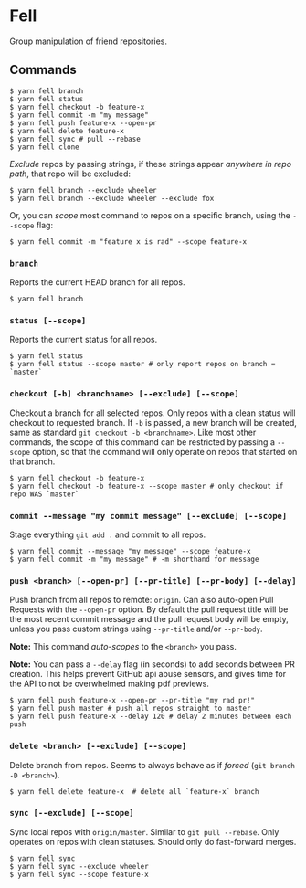 # Fell

Group manipulation of friend repositories.

## Commands

```SHELL
$ yarn fell branch
$ yarn fell status
$ yarn fell checkout -b feature-x
$ yarn fell commit -m "my message"
$ yarn fell push feature-x --open-pr
$ yarn fell delete feature-x
$ yarn fell sync # pull --rebase
$ yarn fell clone
```

_Exclude_ repos by passing strings, if these strings appear _anywhere in repo path_, that
repo will be excluded:

```SHELL
$ yarn fell branch --exclude wheeler
$ yarn fell branch --exclude wheeler --exclude fox
```

Or, you can _scope_ most command to repos on a specific branch, using the `--scope` flag:

```SHELL
$ yarn fell commit -m "feature x is rad" --scope feature-x
```

### `branch`

Reports the current HEAD branch for all repos.

```SHELL
$ yarn fell branch
```

### `status [--scope]`

Reports the current status for all repos.

```SHELL
$ yarn fell status
$ yarn fell status --scope master # only report repos on branch = `master`
```

### `checkout [-b] <branchname> [--exclude] [--scope]`

Checkout a branch for all selected repos. Only repos with a clean status will checkout to
requested branch. If `-b` is passed, a new branch will be created, same as standard
`git checkout -b <branchname>`. Like most other commands, the scope of this command can be
restricted by passing a `--scope` option, so that the command will only operate on repos
that started on that branch.

```SHELL
$ yarn fell checkout -b feature-x
$ yarn fell checkout -b feature-x --scope master # only checkout if repo WAS `master`
```

### `commit --message "my commit message" [--exclude] [--scope]`

Stage everything `git add .` and commit to all repos.

```SHELL
$ yarn fell commit --message "my message" --scope feature-x
$ yarn fell commit -m "my message" # -m shorthand for message
```

### `push <branch> [--open-pr] [--pr-title] [--pr-body] [--delay]`

Push branch from all repos to remote: `origin`. Can also auto-open Pull Requests with the
`--open-pr` option. By default the pull request title will be the most recent commit
message and the pull request body will be empty, unless you pass custom strings using
`--pr-title` and/or `--pr-body`.

**Note:** This command _auto-scopes_ to the `<branch>` you pass.

**Note:** You can pass a `--delay` flag (in seconds) to add seconds between PR creation.
This helps prevent GitHub api abuse sensors, and gives time for the API to not be
overwhelmed making pdf previews.

```SHELL
$ yarn fell push feature-x --open-pr --pr-title "my rad pr!"
$ yarn fell push master # push all repos straight to master
$ yarn fell push feature-x --delay 120 # delay 2 minutes between each push
```

### `delete <branch> [--exclude] [--scope]`

Delete branch from repos. Seems to always behave as if _forced_
(`git branch -D <branch>`).

```SHELL
$ yarn fell delete feature-x  # delete all `feature-x` branch
```

### `sync [--exclude] [--scope]`

Sync local repos with `origin/master`. Similar to `git pull --rebase`. Only operates on
repos with clean statuses. Should only do fast-forward merges.

```SHELL
$ yarn fell sync
$ yarn fell sync --exclude wheeler
$ yarn fell sync --scope feature-x
```
